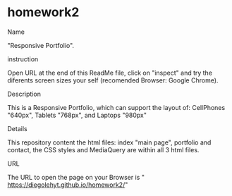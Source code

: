 # homework2
Name

"Responsive Portfolio".


instruction

Open URL at the end of this ReadMe file, click on "inspect" and try the diferents screen sizes your self (recomended Browser: Google Chrome).

Description

This is a Responsive Portfolio, which can support the layout of: CellPhones "640px", Tablets "768px", and Laptops "980px"


Details

This repository content the html files: index "main page", portfolio and contact, the CSS styles and MediaQuery are within all 3 html files.


URL 

The URL to open the page on your Browser is " https://diegolehyt.github.io/homework2/"